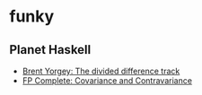 # funky

## Planet Haskell
- [Brent Yorgey: The divided difference track](https://byorgey.wordpress.com/2016/11/08/the-divided-difference-track/)
- [FP Complete: Covariance and Contravariance](http://www.fpcomplete.com/blog/2016/11/covariance-contravariance)


